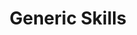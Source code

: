 ---
title: "Generic Skills"
aliases:
    - /guilds/generic/
layout: term.tables
menu:
    lists:
        identifier: "generic"
        parent: "misc"
        weight: 1
---